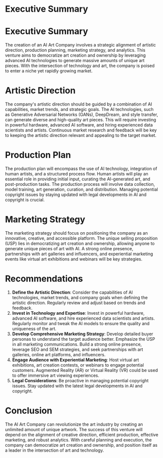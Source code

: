 # Executive Summary

# Executive Summary

The creation of an AI Art Company involves a strategic alignment of artistic direction, production planning, marketing strategy, and analytics. This venture aims to democratize art creation and ownership by leveraging advanced AI technologies to generate massive amounts of unique art pieces. With the intersection of technology and art, the company is poised to enter a niche yet rapidly growing market.

# Artistic Direction

The company's artistic direction should be guided by a combination of AI capabilities, market trends, and strategic goals. The AI technologies, such as Generative Adversarial Networks (GANs), DeepDream, and style transfer, can generate diverse and high-quality art pieces. This will require investing in powerful hardware, advanced AI software, and hiring experienced data scientists and artists. Continuous market research and feedback will be key to keeping the artistic direction relevant and appealing to the target market.

# Production Plan

The production plan will encompass the use of AI technology, integration of human artists, and a structured process flow. Human artists will play an essential role in providing initial input, curating the AI-generated art, and post-production tasks. The production process will involve data collection, model training, art generation, curation, and distribution. Managing potential copyright issues by staying updated with legal developments in AI and copyright is crucial.

# Marketing Strategy

The marketing strategy should focus on positioning the company as an innovative, creative, and accessible platform. The unique selling proposition (USP) lies in democratizing art creation and ownership, allowing anyone to generate unique pieces of art with AI. A strong online presence, partnerships with art galleries and influencers, and experiential marketing events like virtual art exhibitions and webinars will be key strategies.

# Recommendations

1. **Define the Artistic Direction**: Consider the capabilities of AI technologies, market trends, and company goals when defining the artistic direction. Regularly review and adjust based on trends and feedback.
2. **Invest in Technology and Expertise**: Invest in powerful hardware, advanced AI software, and hire experienced data scientists and artists. Regularly monitor and tweak the AI models to ensure the quality and uniqueness of the art.
3. **Develop Comprehensive Marketing Strategy**: Develop detailed buyer personas to understand the target audience better. Emphasize the USP in all marketing communications. Build a strong online presence, leverage SEO and SEM strategies, and seek partnerships with art galleries, online art platforms, and influencers.
4. **Engage Audience with Experiential Marketing**: Host virtual art exhibitions, art creation contests, or webinars to engage potential customers. Augmented Reality (AR) or Virtual Reality (VR) could be used to offer immersive art viewing experiences.
5. **Legal Considerations**: Be proactive in managing potential copyright issues. Stay updated with the latest legal developments in AI and copyright.

# Conclusion

The AI Art Company can revolutionize the art industry by creating an unlimited amount of unique artwork. The success of this venture will depend on the alignment of creative direction, efficient production, effective marketing, and robust analytics. With careful planning and execution, the company can democratize art creation and ownership, and position itself as a leader in the intersection of art and technology.